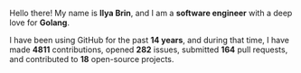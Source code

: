 Hello there! My name is **Ilya Brin**, and I am a **software engineer** with a deep love for **Golang**.

I have been using GitHub for the past **14 years**, and during that time, I have made **4811** contributions, opened **282** issues, submitted **164** pull requests, and contributed to **18** open-source projects.
